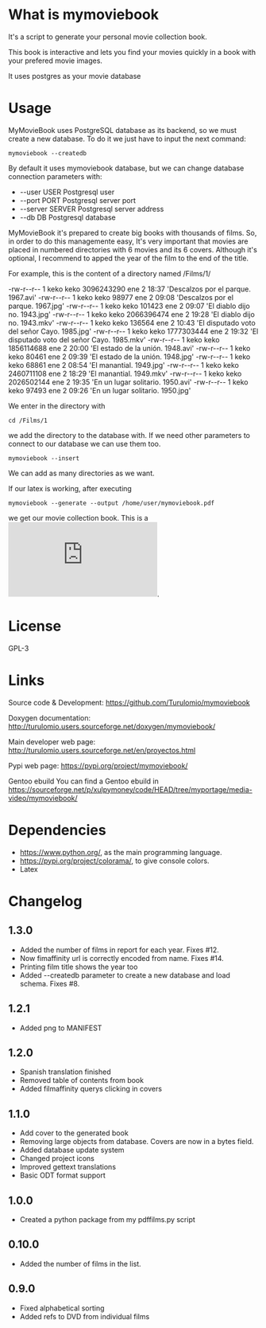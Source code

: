 What is mymoviebook
===================
It's a script to generate your personal movie collection book. 

This book is interactive and lets you find your movies quickly in a book with your prefered movie images.

It uses postgres as your movie database

Usage
=====

MyMovieBook uses PostgreSQL database as its backend, so we must create a new database. To do it we just have to input the next command:

`mymoviebook --createdb`

By default it uses mymoviebook database, but we can change database connection parameters with:
*  --user USER         Postgresql user
*  --port PORT         Postgresql server port
*  --server SERVER     Postgresql server address
*  --db DB             Postgresql database

MyMovieBook it's prepared to create big books with thousands of films. So, in order to do this managemente easy, It's very important that movies are placed in numbered directories with 6 movies and its 6 covers. Although it's optional, I recommend to apped the year of the film to the end of the title.

For example, this is the content of a directory named /Films/1/

-rw-r--r-- 1 keko keko 3096243290 ene  2 18:37 'Descalzos por el parque. 1967.avi'
-rw-r--r-- 1 keko keko      98977 ene  2 09:08 'Descalzos por el parque. 1967.jpg'
-rw-r--r-- 1 keko keko     101423 ene  2 09:07 'El diablo dijo no. 1943.jpg'
-rw-r--r-- 1 keko keko 2066396474 ene  2 19:28 'El diablo dijo no. 1943.mkv'
-rw-r--r-- 1 keko keko     136564 ene  2 10:43 'El disputado voto del señor Cayo. 1985.jpg'
-rw-r--r-- 1 keko keko 1777303444 ene  2 19:32 'El disputado voto del señor Cayo. 1985.mkv'
-rw-r--r-- 1 keko keko 1856114688 ene  2 20:00 'El estado de la unión. 1948.avi'
-rw-r--r-- 1 keko keko      80461 ene  2 09:39 'El estado de la unión. 1948.jpg'
-rw-r--r-- 1 keko keko      68861 ene  2 08:54 'El manantial. 1949.jpg'
-rw-r--r-- 1 keko keko 2460711108 ene  2 18:29 'El manantial. 1949.mkv'
-rw-r--r-- 1 keko keko 2026502144 ene  2 19:35 'En un lugar solitario. 1950.avi'
-rw-r--r-- 1 keko keko      97493 ene  2 09:26 'En un lugar solitario. 1950.jpg'

We enter in the directory with

`cd /Films/1`

we add the directory to the database with. If we need other parameters to connect to our database we can use them too.

`mymoviebook --insert`

We can add as many directories as we want.

If our latex is working, after executing

`mymoviebook --generate --output /home/user/mymoviebook.pdf`

we get our movie collection book. This is a ![demo](https://raw.githubusercontent.com/Turulomio/mymoviebook/master/doc/demo.pdf).


License
=======
GPL-3

Links
=====

Source code & Development:
    https://github.com/Turulomio/mymoviebook

Doxygen documentation:
    http://turulomio.users.sourceforge.net/doxygen/mymoviebook/

Main developer web page:
    http://turulomio.users.sourceforge.net/en/proyectos.html
    
Pypi web page:
    https://pypi.org/project/mymoviebook/

Gentoo ebuild
    You can find a Gentoo ebuild in https://sourceforge.net/p/xulpymoney/code/HEAD/tree/myportage/media-video/mymoviebook/


Dependencies
============
* https://www.python.org/, as the main programming language.
* https://pypi.org/project/colorama/, to give console colors.
* Latex

Changelog
=========
1.3.0
-----
- Added the number of films in report for each year. Fixes #12.
- Now fimaffinity url is correctly encoded from name. Fixes #14.
- Printing film title shows the year too
- Added --createdb parameter to create a new database and load schema. Fixes #8.

1.2.1
-----
- Added png to MANIFEST

1.2.0
-----
- Spanish translation finished
- Removed table of contents from book
- Added filmaffinity querys clicking in covers

1.1.0
-----
- Add cover to the generated book
- Removing large objects from database. Covers are now in a bytes field.
- Added database update system
- Changed project icons
- Improved gettext translations
- Basic ODT format support

1.0.0
-----
- Created a python package from my pdffilms.py script


0.10.0
------
- Added the number of films in the list.

0.9.0
-----
- Fixed alphabetical sorting
- Added refs to DVD from individual films
